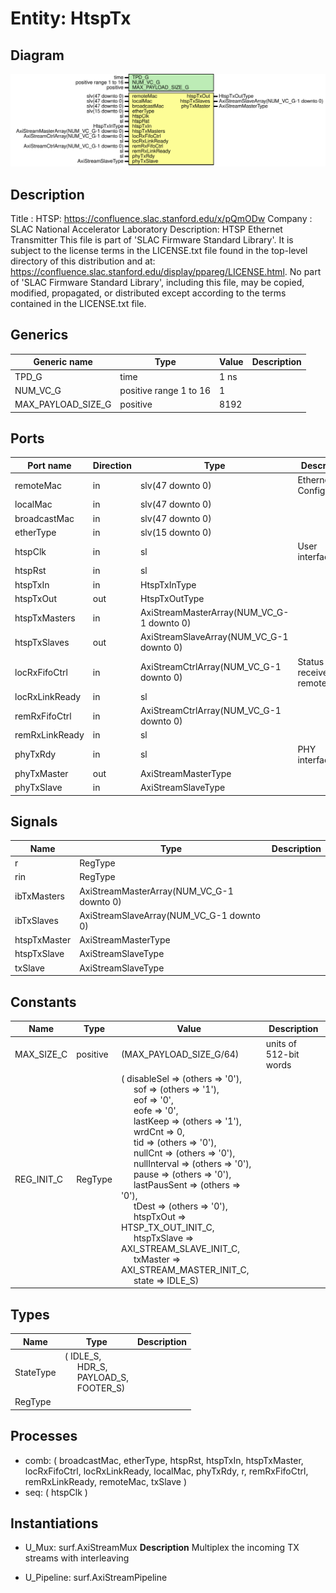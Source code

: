 # Entity: HtspTx

## Diagram

![Diagram](HtspTx.svg "Diagram")
## Description

Title      : HTSP: https://confluence.slac.stanford.edu/x/pQmODw
Company    : SLAC National Accelerator Laboratory
Description: HTSP Ethernet Transmitter
This file is part of 'SLAC Firmware Standard Library'.
It is subject to the license terms in the LICENSE.txt file found in the
top-level directory of this distribution and at:
   https://confluence.slac.stanford.edu/display/ppareg/LICENSE.html.
No part of 'SLAC Firmware Standard Library', including this file,
may be copied, modified, propagated, or distributed except according to
the terms contained in the LICENSE.txt file.
## Generics

| Generic name       | Type                   | Value | Description |
| ------------------ | ---------------------- | ----- | ----------- |
| TPD_G              | time                   | 1 ns  |             |
| NUM_VC_G           | positive range 1 to 16 | 1     |             |
| MAX_PAYLOAD_SIZE_G | positive               | 8192  |             |
## Ports

| Port name      | Direction | Type                                      | Description                        |
| -------------- | --------- | ----------------------------------------- | ---------------------------------- |
| remoteMac      | in        | slv(47 downto 0)                          | Ethernet Configuration             |
| localMac       | in        | slv(47 downto 0)                          |                                    |
| broadcastMac   | in        | slv(47 downto 0)                          |                                    |
| etherType      | in        | slv(15 downto 0)                          |                                    |
| htspClk        | in        | sl                                        | User interface                     |
| htspRst        | in        | sl                                        |                                    |
| htspTxIn       | in        | HtspTxInType                              |                                    |
| htspTxOut      | out       | HtspTxOutType                             |                                    |
| htspTxMasters  | in        | AxiStreamMasterArray(NUM_VC_G-1 downto 0) |                                    |
| htspTxSlaves   | out       | AxiStreamSlaveArray(NUM_VC_G-1 downto 0)  |                                    |
| locRxFifoCtrl  | in        | AxiStreamCtrlArray(NUM_VC_G-1 downto 0)   | Status of receive and remote FIFOs |
| locRxLinkReady | in        | sl                                        |                                    |
| remRxFifoCtrl  | in        | AxiStreamCtrlArray(NUM_VC_G-1 downto 0)   |                                    |
| remRxLinkReady | in        | sl                                        |                                    |
| phyTxRdy       | in        | sl                                        | PHY interface                      |
| phyTxMaster    | out       | AxiStreamMasterType                       |                                    |
| phyTxSlave     | in        | AxiStreamSlaveType                        |                                    |
## Signals

| Name         | Type                                      | Description |
| ------------ | ----------------------------------------- | ----------- |
| r            | RegType                                   |             |
| rin          | RegType                                   |             |
| ibTxMasters  | AxiStreamMasterArray(NUM_VC_G-1 downto 0) |             |
| ibTxSlaves   | AxiStreamSlaveArray(NUM_VC_G-1 downto 0)  |             |
| htspTxMaster | AxiStreamMasterType                       |             |
| htspTxSlave  | AxiStreamSlaveType                        |             |
| txSlave      | AxiStreamSlaveType                        |             |
## Constants

| Name       | Type     | Value                                                                                                                                                                                                                                                                                                                                                                                                                                                                                                                                                                                                                                                                                                                                                                                                                                                                                                                                                                                                                                                                                                                                                                               | Description            |
| ---------- | -------- | ----------------------------------------------------------------------------------------------------------------------------------------------------------------------------------------------------------------------------------------------------------------------------------------------------------------------------------------------------------------------------------------------------------------------------------------------------------------------------------------------------------------------------------------------------------------------------------------------------------------------------------------------------------------------------------------------------------------------------------------------------------------------------------------------------------------------------------------------------------------------------------------------------------------------------------------------------------------------------------------------------------------------------------------------------------------------------------------------------------------------------------------------------------------------------------- | ---------------------- |
| MAX_SIZE_C | positive |  (MAX_PAYLOAD_SIZE_G/64)                                                                                                                                                                                                                                                                                                                                                                                                                                                                                                                                                                                                                                                                                                                                                                                                                                                                                                                                                                                                                                                                                                                                                            | units of 512-bit words |
| REG_INIT_C | RegType  |  (       disableSel   => (others => '0'),<br><span style="padding-left:20px">       sof          => (others => '1'),<br><span style="padding-left:20px">       eof          => '0',<br><span style="padding-left:20px">       eofe         => '0',<br><span style="padding-left:20px">       lastKeep     => (others => '1'),<br><span style="padding-left:20px">       wrdCnt       => 0,<br><span style="padding-left:20px">       tid          => (others => '0'),<br><span style="padding-left:20px">       nullCnt      => (others => '0'),<br><span style="padding-left:20px">       nullInterval => (others => '0'),<br><span style="padding-left:20px">       pause        => (others => '0'),<br><span style="padding-left:20px">       lastPausSent => (others => '0'),<br><span style="padding-left:20px">       tDest        => (others => '0'),<br><span style="padding-left:20px">       htspTxOut    => HTSP_TX_OUT_INIT_C,<br><span style="padding-left:20px">       htspTxSlave  => AXI_STREAM_SLAVE_INIT_C,<br><span style="padding-left:20px">       txMaster     => AXI_STREAM_MASTER_INIT_C,<br><span style="padding-left:20px">       state        => IDLE_S) |                        |
## Types

| Name      | Type                                                                                                                                               | Description |
| --------- | -------------------------------------------------------------------------------------------------------------------------------------------------- | ----------- |
| StateType | ( IDLE_S,<br><span style="padding-left:20px"> HDR_S,<br><span style="padding-left:20px"> PAYLOAD_S,<br><span style="padding-left:20px"> FOOTER_S)  |             |
| RegType   |                                                                                                                                                    |             |
## Processes
- comb: ( broadcastMac, etherType, htspRst, htspTxIn, htspTxMaster,
                   locRxFifoCtrl, locRxLinkReady, localMac, phyTxRdy, r,
                   remRxFifoCtrl, remRxLinkReady, remoteMac, txSlave )
- seq: ( htspClk )
## Instantiations

- U_Mux: surf.AxiStreamMux
**Description**
Multiplex the incoming TX streams with interleaving

- U_Pipeline: surf.AxiStreamPipeline
